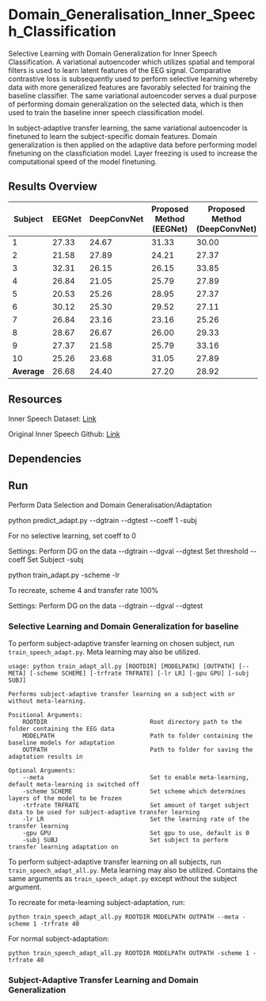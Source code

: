 # Domain_Generalisation_Inner_Speech_Classification

Selective Learning with Domain Generalization for Inner Speech Classification. A variational autoencoder which utilizes spatial and temporal filters is used to learn latent features of the EEG signal. Comparative contrastive loss is subsequently used to perform selective learning whereby data with more generalized features are favorably selected for training the baseline classifier. The same variational autoencoder serves a dual purpose of performing domain generalization on the selected data, which is then used to train the baseline inner speech classification model.

In subject-adaptive transfer learning, the same variational autoencoder is finetuned to learn the subject-specific domain features. Domain generalization is then applied on the adaptive data before performing model finetuning on the classficiation model. Layer freezing is used to increase the computational speed of the model finetuning.

## Results Overview

| Subject     | EEGNet | DeepConvNet | Proposed Method (EEGNet) | **Proposed Method (DeepConvNet)** |
|-------------|--------|-------------|--------------------------|-------------------------------|
| 1           | 27.33  | 24.67       | 31.33                    | 30.00                         |
| 2           | 21.58  | 27.89       | 24.21                    | 27.37                         |
| 3           | 32.31  | 26.15       | 26.15                    | 33.85                         |
| 4           | 26.84  | 21.05       | 25.79                    | 27.89                         |
| 5           | 20.53  | 25.26       | 28.95                    | 27.37                         |
| 6           | 30.12  | 25.30       | 29.52                    | 27.11                         |
| 7           | 26.84  | 23.16       | 23.16                    | 25.26                         |
| 8           | 28.67  | 26.67       | 26.00                    | 29.33                         |
| 9           | 27.37  | 21.58       | 25.79                    | 33.16                         |
| 10          | 25.26  | 23.68       | 31.05                    | 27.89                         |
| **Average** | 26.68  | 24.40       | 27.20                    | 28.92                         |

## Resources

Inner Speech Dataset: [Link](https://openneuro.org/datasets/ds003626/versions/2.1.2)

Original Inner Speech Github: [Link](https://github.com/N-Nieto/Inner_Speech_Dataset)

## Dependencies

## Run

Perform Data Selection and Domain Generalisation/Adaptation

python predict_adapt.py --dgtrain --dgtest --coeff 1 -subj

For no selective learning, set coeff to 0

Settings:
Perform DG on the data
--dgtrain
--dgval
--dgtest
Set threshold
--coeff
Set Subject
-subj

python train_adapt.py -scheme -lr

To recreate, scheme 4 and transfer rate 100%

Settings:
Perform DG on the data
--dgtrain
--dgval
--dgtest

### Selective Learning and Domain Generalization for baseline

To perform subject-adaptive transfer learning on chosen subject, run `train_speech_adapt.py`. Meta learning may also be utilized.
```
usage: python train_adapt_all.py [ROOTDIR] [MODELPATH] [OUTPATH] [--META] [-scheme SCHEME] [-trfrate TRFRATE] [-lr LR] [-gpu GPU] [-subj SUBJ]

Performs subject-adaptive transfer learning on a subject with or without meta-learning.

Positional Arguments:
    ROOTDIR                             Root directory path to the folder containing the EEG data
    MODELPATH                           Path to folder containing the baseline models for adaptation
    OUTPATH                             Path to folder for saving the adaptation results in

Optional Arguments:
    --meta                              Set to enable meta-learning, default meta-learning is switched off
    -scheme SCHEME                      Set scheme which determines layers of the model to be frozen
    -trfrate TRFRATE                    Set amount of target subject data to be used for subject-adaptive transfer learning
    -lr LR                              Set the learning rate of the transfer learning
    -gpu GPU                            Set gpu to use, default is 0
    -subj SUBJ                          Set subject to perform transfer learning adaptation on
```

To perform subject-adaptive transfer learning on all subjects, run `train_speech_adapt_all.py`. Meta learning may also be utilized. Contains the same arguments as `train_speech_adapt.py` except without the subject argument.

To recreate for meta-learning subject-adaptation, run:
```
python train_speech_adapt_all.py ROOTDIR MODELPATH OUTPATH --meta -scheme 1 -trfrate 40
```

For normal subject-adaptation:
```
python train_speech_adapt_all.py ROOTDIR MODELPATH OUTPATH -scheme 1 -trfrate 40
```

### Subject-Adaptive Transfer Learning and Domain Generalization
